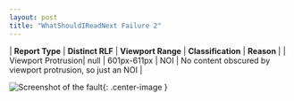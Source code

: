 ```yaml
---
layout: post
title: "WhatShouldIReadNext Failure 2"
---
```

| **Report Type** | **Distinct RLF** | **Viewport Range** | **Classification** | **Reason** |
| Viewport Protrusion| null | 601px-611px | NOI | No content obscured by viewport protrusion, so just an NOI | 

![Screenshot of the fault](../../../assets/images/WhatShouldIReadNext/fault2/viewportOverflowWidth606.png){: .center-image }